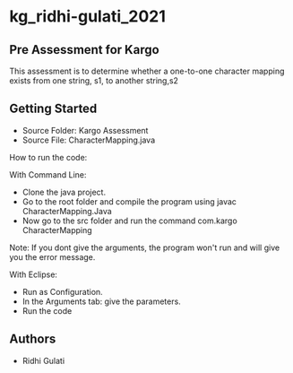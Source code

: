 # kg_ridhi-gulati_2021

## Pre Assessment for Kargo
This assessment is to determine whether a one-to-one character mapping exists from one string, s1, to another string,s2

## Getting Started

 - Source Folder: Kargo Assessment
 - Source File: CharacterMapping.java

How to run the code:

With Command Line:
- Clone the java project.
- Go to the root folder and compile the program using javac CharacterMapping.Java
- Now go to the src folder and run the command com.kargo CharacterMapping <arg1> <arg2>

Note: If you dont give the arguments, the program won't run and will give you the error message.

With Eclipse:
- Run as Configuration.
- In the Arguments tab: give the <arg1> <arg2> parameters.
- Run the code


## Authors
- Ridhi Gulati 

